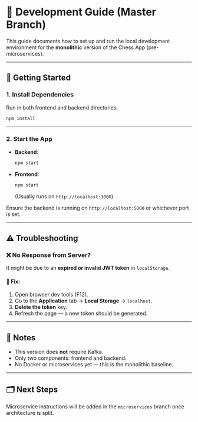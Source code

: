 # 🧪 Development Guide (Master Branch)

This guide documents how to set up and run the local development environment for the **monolithic** version of the Chess App (pre-microservices).

---

## 🚀 Getting Started

### 1. Install Dependencies
Run in both frontend and backend directories:
```bash
npm install
```

---

### 2. Start the App

- **Backend**:
  ```bash
  npm start
  ```
- **Frontend**:
  ```bash
  npm start
  ```
  (Usually runs on `http://localhost:3000`)

Ensure the backend is running on `http://localhost:5000` or whichever port is set.

---

## ⚠️ Troubleshooting

### ❌ No Response from Server?
It might be due to an **expired or invalid JWT token** in `localStorage`.

#### 🔧 Fix:
1. Open browser dev tools (F12).
2. Go to the **Application** tab → **Local Storage** → `localhost`.
3. **Delete the token** key.
4. Refresh the page — a new token should be generated.

---

## 🧠 Notes

- This version does **not** require Kafka.
- Only two components: frontend and backend.
- No Docker or microservices yet — this is the monolithic baseline.

---

## 🗂️ Next Steps

Microservice instructions will be added in the `microservices` branch once architecture is split.

